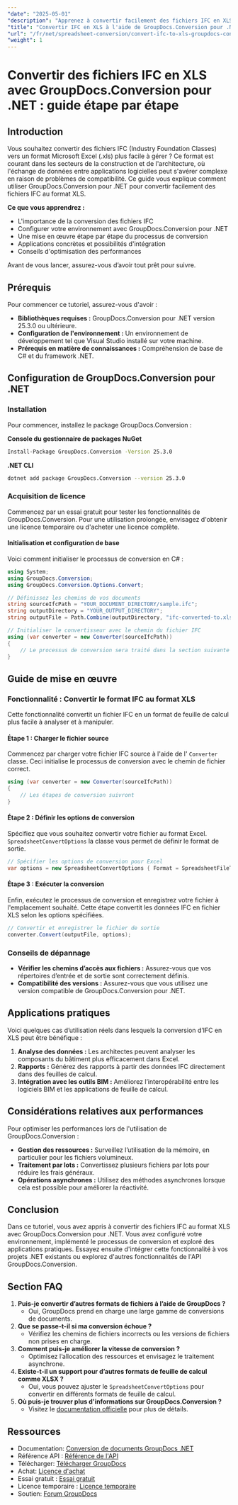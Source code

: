 ```yaml
---
"date": "2025-05-01"
"description": "Apprenez à convertir facilement des fichiers IFC en XLS grâce à GroupDocs.Conversion pour .NET. Suivez ce guide complet pour une gestion fluide des données dans la construction et l'architecture."
"title": "Convertir IFC en XLS à l'aide de GroupDocs.Conversion pour .NET - Guide étape par étape"
"url": "/fr/net/spreadsheet-conversion/convert-ifc-to-xls-groupdocs-conversion-net/"
"weight": 1
---
```


# Convertir des fichiers IFC en XLS avec GroupDocs.Conversion pour .NET : guide étape par étape

## Introduction

Vous souhaitez convertir des fichiers IFC (Industry Foundation Classes) vers un format Microsoft Excel (.xls) plus facile à gérer ? Ce format est courant dans les secteurs de la construction et de l'architecture, où l'échange de données entre applications logicielles peut s'avérer complexe en raison de problèmes de compatibilité. Ce guide vous explique comment utiliser GroupDocs.Conversion pour .NET pour convertir facilement des fichiers IFC au format XLS.

**Ce que vous apprendrez :**
- L'importance de la conversion des fichiers IFC
- Configurer votre environnement avec GroupDocs.Conversion pour .NET
- Une mise en œuvre étape par étape du processus de conversion
- Applications concrètes et possibilités d'intégration
- Conseils d'optimisation des performances

Avant de vous lancer, assurez-vous d’avoir tout prêt pour suivre.

## Prérequis

Pour commencer ce tutoriel, assurez-vous d'avoir :
- **Bibliothèques requises :** GroupDocs.Conversion pour .NET version 25.3.0 ou ultérieure.
- **Configuration de l'environnement :** Un environnement de développement tel que Visual Studio installé sur votre machine.
- **Prérequis en matière de connaissances :** Compréhension de base de C# et du framework .NET.

## Configuration de GroupDocs.Conversion pour .NET

### Installation

Pour commencer, installez le package GroupDocs.Conversion :

**Console du gestionnaire de packages NuGet**
```bash
Install-Package GroupDocs.Conversion -Version 25.3.0
```

**.NET CLI**
```bash
dotnet add package GroupDocs.Conversion --version 25.3.0
```

### Acquisition de licence

Commencez par un essai gratuit pour tester les fonctionnalités de GroupDocs.Conversion. Pour une utilisation prolongée, envisagez d'obtenir une licence temporaire ou d'acheter une licence complète.

#### Initialisation et configuration de base

Voici comment initialiser le processus de conversion en C# :
```csharp
using System;
using GroupDocs.Conversion;
using GroupDocs.Conversion.Options.Convert;

// Définissez les chemins de vos documents
string sourceIfcPath = "YOUR_DOCUMENT_DIRECTORY/sample.ifc";
string outputDirectory = "YOUR_OUTPUT_DIRECTORY";
string outputFile = Path.Combine(outputDirectory, "ifc-converted-to.xls");

// Initialiser le convertisseur avec le chemin du fichier IFC
using (var converter = new Converter(sourceIfcPath))
{
    // Le processus de conversion sera traité dans la section suivante
}
```

## Guide de mise en œuvre

### Fonctionnalité : Convertir le format IFC au format XLS

Cette fonctionnalité convertit un fichier IFC en un format de feuille de calcul plus facile à analyser et à manipuler.

#### Étape 1 : Charger le fichier source
Commencez par charger votre fichier IFC source à l'aide de l' `Converter` classe. Ceci initialise le processus de conversion avec le chemin de fichier correct.
```csharp
using (var converter = new Converter(sourceIfcPath))
{
    // Les étapes de conversion suivront
}
```

#### Étape 2 : Définir les options de conversion
Spécifiez que vous souhaitez convertir votre fichier au format Excel. `SpreadsheetConvertOptions` la classe vous permet de définir le format de sortie.
```csharp
// Spécifier les options de conversion pour Excel
var options = new SpreadsheetConvertOptions { Format = SpreadsheetFileType.Xls };
```

#### Étape 3 : Exécuter la conversion
Enfin, exécutez le processus de conversion et enregistrez votre fichier à l'emplacement souhaité. Cette étape convertit les données IFC en fichier XLS selon les options spécifiées.
```csharp
// Convertir et enregistrer le fichier de sortie
converter.Convert(outputFile, options);
```

### Conseils de dépannage
- **Vérifier les chemins d’accès aux fichiers :** Assurez-vous que vos répertoires d’entrée et de sortie sont correctement définis.
- **Compatibilité des versions :** Assurez-vous que vous utilisez une version compatible de GroupDocs.Conversion pour .NET.

## Applications pratiques

Voici quelques cas d’utilisation réels dans lesquels la conversion d’IFC en XLS peut être bénéfique :
1. **Analyse des données :** Les architectes peuvent analyser les composants du bâtiment plus efficacement dans Excel.
2. **Rapports :** Générez des rapports à partir des données IFC directement dans des feuilles de calcul.
3. **Intégration avec les outils BIM :** Améliorez l’interopérabilité entre les logiciels BIM et les applications de feuille de calcul.

## Considérations relatives aux performances

Pour optimiser les performances lors de l'utilisation de GroupDocs.Conversion :
- **Gestion des ressources :** Surveillez l’utilisation de la mémoire, en particulier pour les fichiers volumineux.
- **Traitement par lots :** Convertissez plusieurs fichiers par lots pour réduire les frais généraux.
- **Opérations asynchrones :** Utilisez des méthodes asynchrones lorsque cela est possible pour améliorer la réactivité.

## Conclusion

Dans ce tutoriel, vous avez appris à convertir des fichiers IFC au format XLS avec GroupDocs.Conversion pour .NET. Vous avez configuré votre environnement, implémenté le processus de conversion et exploré des applications pratiques. Essayez ensuite d'intégrer cette fonctionnalité à vos projets .NET existants ou explorez d'autres fonctionnalités de l'API GroupDocs.Conversion.

## Section FAQ

1. **Puis-je convertir d’autres formats de fichiers à l’aide de GroupDocs ?**
   - Oui, GroupDocs prend en charge une large gamme de conversions de documents.
2. **Que se passe-t-il si ma conversion échoue ?**
   - Vérifiez les chemins de fichiers incorrects ou les versions de fichiers non prises en charge.
3. **Comment puis-je améliorer la vitesse de conversion ?**
   - Optimisez l’allocation des ressources et envisagez le traitement asynchrone.
4. **Existe-t-il un support pour d’autres formats de feuille de calcul comme XLSX ?**
   - Oui, vous pouvez ajuster le `SpreadsheetConvertOptions` pour convertir en différents formats de feuille de calcul.
5. **Où puis-je trouver plus d'informations sur GroupDocs.Conversion ?**
   - Visitez le [documentation officielle](https://docs.groupdocs.com/conversion/net/) pour plus de détails.

## Ressources
- Documentation: [Conversion de documents GroupDocs .NET](https://docs.groupdocs.com/conversion/net/)
- Référence API : [Référence de l'API](https://reference.groupdocs.com/conversion/net/)
- Télécharger: [Télécharger GroupDocs](https://releases.groupdocs.com/conversion/net/)
- Achat: [Licence d'achat](https://purchase.groupdocs.com/buy)
- Essai gratuit : [Essai gratuit](https://releases.groupdocs.com/conversion/net/)
- Licence temporaire : [Licence temporaire](https://purchase.groupdocs.com/temporary-license/)
- Soutien: [Forum GroupDocs](https://forum.groupdocs.com/c/conversion/10)